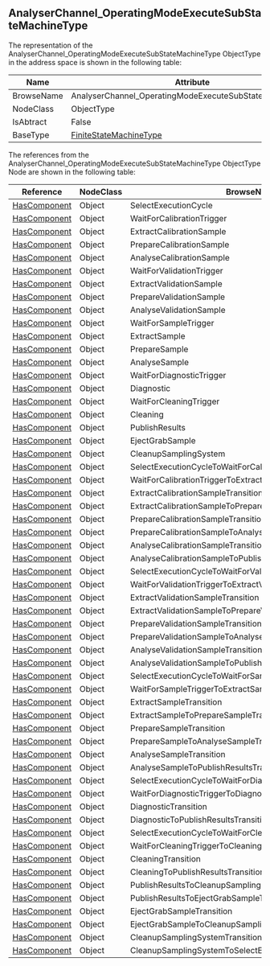 <!-- objecttype -->
## AnalyserChannel_OperatingModeExecuteSubStateMachineType
The representation of the AnalyserChannel_OperatingModeExecuteSubStateMachineType ObjectType in the address space is shown in the following table:  

|Name|Attribute|
|---|---|
|BrowseName|AnalyserChannel_OperatingModeExecuteSubStateMachineType|
|NodeClass|ObjectType|
|IsAbtract|False|
|BaseType|[FiniteStateMachineType](../../../Core/Part5/ObjectTypes/FiniteStateMachineType/readme.md)|

The references from the AnalyserChannel_OperatingModeExecuteSubStateMachineType ObjectType Node are shown in the following table:  

|Reference|NodeClass|BrowseName|DataType|TypeDefinition|ModellingRule|
|---|---|---|---|---|---|
|[HasComponent](../../../Core/Part3/ReferenceTypes/HasComponent/readme.md)|Object|SelectExecutionCycle||[InitialStateType](../../../Core/Part5/ObjectTypes/InitialStateType/readme.md)||
|[HasComponent](../../../Core/Part3/ReferenceTypes/HasComponent/readme.md)|Object|WaitForCalibrationTrigger||[StateType](../../../Core/Part5/ObjectTypes/StateType/readme.md)||
|[HasComponent](../../../Core/Part3/ReferenceTypes/HasComponent/readme.md)|Object|ExtractCalibrationSample||[StateType](../../../Core/Part5/ObjectTypes/StateType/readme.md)||
|[HasComponent](../../../Core/Part3/ReferenceTypes/HasComponent/readme.md)|Object|PrepareCalibrationSample||[StateType](../../../Core/Part5/ObjectTypes/StateType/readme.md)||
|[HasComponent](../../../Core/Part3/ReferenceTypes/HasComponent/readme.md)|Object|AnalyseCalibrationSample||[StateType](../../../Core/Part5/ObjectTypes/StateType/readme.md)||
|[HasComponent](../../../Core/Part3/ReferenceTypes/HasComponent/readme.md)|Object|WaitForValidationTrigger||[StateType](../../../Core/Part5/ObjectTypes/StateType/readme.md)||
|[HasComponent](../../../Core/Part3/ReferenceTypes/HasComponent/readme.md)|Object|ExtractValidationSample||[StateType](../../../Core/Part5/ObjectTypes/StateType/readme.md)||
|[HasComponent](../../../Core/Part3/ReferenceTypes/HasComponent/readme.md)|Object|PrepareValidationSample||[StateType](../../../Core/Part5/ObjectTypes/StateType/readme.md)||
|[HasComponent](../../../Core/Part3/ReferenceTypes/HasComponent/readme.md)|Object|AnalyseValidationSample||[StateType](../../../Core/Part5/ObjectTypes/StateType/readme.md)||
|[HasComponent](../../../Core/Part3/ReferenceTypes/HasComponent/readme.md)|Object|WaitForSampleTrigger||[StateType](../../../Core/Part5/ObjectTypes/StateType/readme.md)||
|[HasComponent](../../../Core/Part3/ReferenceTypes/HasComponent/readme.md)|Object|ExtractSample||[StateType](../../../Core/Part5/ObjectTypes/StateType/readme.md)||
|[HasComponent](../../../Core/Part3/ReferenceTypes/HasComponent/readme.md)|Object|PrepareSample||[StateType](../../../Core/Part5/ObjectTypes/StateType/readme.md)||
|[HasComponent](../../../Core/Part3/ReferenceTypes/HasComponent/readme.md)|Object|AnalyseSample||[StateType](../../../Core/Part5/ObjectTypes/StateType/readme.md)||
|[HasComponent](../../../Core/Part3/ReferenceTypes/HasComponent/readme.md)|Object|WaitForDiagnosticTrigger||[StateType](../../../Core/Part5/ObjectTypes/StateType/readme.md)||
|[HasComponent](../../../Core/Part3/ReferenceTypes/HasComponent/readme.md)|Object|Diagnostic||[StateType](../../../Core/Part5/ObjectTypes/StateType/readme.md)||
|[HasComponent](../../../Core/Part3/ReferenceTypes/HasComponent/readme.md)|Object|WaitForCleaningTrigger||[StateType](../../../Core/Part5/ObjectTypes/StateType/readme.md)||
|[HasComponent](../../../Core/Part3/ReferenceTypes/HasComponent/readme.md)|Object|Cleaning||[StateType](../../../Core/Part5/ObjectTypes/StateType/readme.md)||
|[HasComponent](../../../Core/Part3/ReferenceTypes/HasComponent/readme.md)|Object|PublishResults||[StateType](../../../Core/Part5/ObjectTypes/StateType/readme.md)||
|[HasComponent](../../../Core/Part3/ReferenceTypes/HasComponent/readme.md)|Object|EjectGrabSample||[StateType](../../../Core/Part5/ObjectTypes/StateType/readme.md)||
|[HasComponent](../../../Core/Part3/ReferenceTypes/HasComponent/readme.md)|Object|CleanupSamplingSystem||[StateType](../../../Core/Part5/ObjectTypes/StateType/readme.md)||
|[HasComponent](../../../Core/Part3/ReferenceTypes/HasComponent/readme.md)|Object|SelectExecutionCycleToWaitForCalibrationTriggerTransition||[TransitionType](../../../Core/Part5/ObjectTypes/TransitionType/readme.md)||
|[HasComponent](../../../Core/Part3/ReferenceTypes/HasComponent/readme.md)|Object|WaitForCalibrationTriggerToExtractCalibrationSampleTransition||[TransitionType](../../../Core/Part5/ObjectTypes/TransitionType/readme.md)||
|[HasComponent](../../../Core/Part3/ReferenceTypes/HasComponent/readme.md)|Object|ExtractCalibrationSampleTransition||[TransitionType](../../../Core/Part5/ObjectTypes/TransitionType/readme.md)||
|[HasComponent](../../../Core/Part3/ReferenceTypes/HasComponent/readme.md)|Object|ExtractCalibrationSampleToPrepareCalibrationSampleTransition||[TransitionType](../../../Core/Part5/ObjectTypes/TransitionType/readme.md)||
|[HasComponent](../../../Core/Part3/ReferenceTypes/HasComponent/readme.md)|Object|PrepareCalibrationSampleTransition||[TransitionType](../../../Core/Part5/ObjectTypes/TransitionType/readme.md)||
|[HasComponent](../../../Core/Part3/ReferenceTypes/HasComponent/readme.md)|Object|PrepareCalibrationSampleToAnalyseCalibrationSampleTransition||[TransitionType](../../../Core/Part5/ObjectTypes/TransitionType/readme.md)||
|[HasComponent](../../../Core/Part3/ReferenceTypes/HasComponent/readme.md)|Object|AnalyseCalibrationSampleTransition||[TransitionType](../../../Core/Part5/ObjectTypes/TransitionType/readme.md)||
|[HasComponent](../../../Core/Part3/ReferenceTypes/HasComponent/readme.md)|Object|AnalyseCalibrationSampleToPublishResultsTransition||[TransitionType](../../../Core/Part5/ObjectTypes/TransitionType/readme.md)||
|[HasComponent](../../../Core/Part3/ReferenceTypes/HasComponent/readme.md)|Object|SelectExecutionCycleToWaitForValidationTriggerTransition||[TransitionType](../../../Core/Part5/ObjectTypes/TransitionType/readme.md)||
|[HasComponent](../../../Core/Part3/ReferenceTypes/HasComponent/readme.md)|Object|WaitForValidationTriggerToExtractValidationSampleTransition||[TransitionType](../../../Core/Part5/ObjectTypes/TransitionType/readme.md)||
|[HasComponent](../../../Core/Part3/ReferenceTypes/HasComponent/readme.md)|Object|ExtractValidationSampleTransition||[TransitionType](../../../Core/Part5/ObjectTypes/TransitionType/readme.md)||
|[HasComponent](../../../Core/Part3/ReferenceTypes/HasComponent/readme.md)|Object|ExtractValidationSampleToPrepareValidationSampleTransition||[TransitionType](../../../Core/Part5/ObjectTypes/TransitionType/readme.md)||
|[HasComponent](../../../Core/Part3/ReferenceTypes/HasComponent/readme.md)|Object|PrepareValidationSampleTransition||[TransitionType](../../../Core/Part5/ObjectTypes/TransitionType/readme.md)||
|[HasComponent](../../../Core/Part3/ReferenceTypes/HasComponent/readme.md)|Object|PrepareValidationSampleToAnalyseValidationSampleTransition||[TransitionType](../../../Core/Part5/ObjectTypes/TransitionType/readme.md)||
|[HasComponent](../../../Core/Part3/ReferenceTypes/HasComponent/readme.md)|Object|AnalyseValidationSampleTransition||[TransitionType](../../../Core/Part5/ObjectTypes/TransitionType/readme.md)||
|[HasComponent](../../../Core/Part3/ReferenceTypes/HasComponent/readme.md)|Object|AnalyseValidationSampleToPublishResultsTransition||[TransitionType](../../../Core/Part5/ObjectTypes/TransitionType/readme.md)||
|[HasComponent](../../../Core/Part3/ReferenceTypes/HasComponent/readme.md)|Object|SelectExecutionCycleToWaitForSampleTriggerTransition||[TransitionType](../../../Core/Part5/ObjectTypes/TransitionType/readme.md)||
|[HasComponent](../../../Core/Part3/ReferenceTypes/HasComponent/readme.md)|Object|WaitForSampleTriggerToExtractSampleTransition||[TransitionType](../../../Core/Part5/ObjectTypes/TransitionType/readme.md)||
|[HasComponent](../../../Core/Part3/ReferenceTypes/HasComponent/readme.md)|Object|ExtractSampleTransition||[TransitionType](../../../Core/Part5/ObjectTypes/TransitionType/readme.md)||
|[HasComponent](../../../Core/Part3/ReferenceTypes/HasComponent/readme.md)|Object|ExtractSampleToPrepareSampleTransition||[TransitionType](../../../Core/Part5/ObjectTypes/TransitionType/readme.md)||
|[HasComponent](../../../Core/Part3/ReferenceTypes/HasComponent/readme.md)|Object|PrepareSampleTransition||[TransitionType](../../../Core/Part5/ObjectTypes/TransitionType/readme.md)||
|[HasComponent](../../../Core/Part3/ReferenceTypes/HasComponent/readme.md)|Object|PrepareSampleToAnalyseSampleTransition||[TransitionType](../../../Core/Part5/ObjectTypes/TransitionType/readme.md)||
|[HasComponent](../../../Core/Part3/ReferenceTypes/HasComponent/readme.md)|Object|AnalyseSampleTransition||[TransitionType](../../../Core/Part5/ObjectTypes/TransitionType/readme.md)||
|[HasComponent](../../../Core/Part3/ReferenceTypes/HasComponent/readme.md)|Object|AnalyseSampleToPublishResultsTransition||[TransitionType](../../../Core/Part5/ObjectTypes/TransitionType/readme.md)||
|[HasComponent](../../../Core/Part3/ReferenceTypes/HasComponent/readme.md)|Object|SelectExecutionCycleToWaitForDiagnosticTriggerTransition||[TransitionType](../../../Core/Part5/ObjectTypes/TransitionType/readme.md)||
|[HasComponent](../../../Core/Part3/ReferenceTypes/HasComponent/readme.md)|Object|WaitForDiagnosticTriggerToDiagnosticTransition||[TransitionType](../../../Core/Part5/ObjectTypes/TransitionType/readme.md)||
|[HasComponent](../../../Core/Part3/ReferenceTypes/HasComponent/readme.md)|Object|DiagnosticTransition||[TransitionType](../../../Core/Part5/ObjectTypes/TransitionType/readme.md)||
|[HasComponent](../../../Core/Part3/ReferenceTypes/HasComponent/readme.md)|Object|DiagnosticToPublishResultsTransition||[TransitionType](../../../Core/Part5/ObjectTypes/TransitionType/readme.md)||
|[HasComponent](../../../Core/Part3/ReferenceTypes/HasComponent/readme.md)|Object|SelectExecutionCycleToWaitForCleaningTriggerTransition||[TransitionType](../../../Core/Part5/ObjectTypes/TransitionType/readme.md)||
|[HasComponent](../../../Core/Part3/ReferenceTypes/HasComponent/readme.md)|Object|WaitForCleaningTriggerToCleaningTransition||[TransitionType](../../../Core/Part5/ObjectTypes/TransitionType/readme.md)||
|[HasComponent](../../../Core/Part3/ReferenceTypes/HasComponent/readme.md)|Object|CleaningTransition||[TransitionType](../../../Core/Part5/ObjectTypes/TransitionType/readme.md)||
|[HasComponent](../../../Core/Part3/ReferenceTypes/HasComponent/readme.md)|Object|CleaningToPublishResultsTransition||[TransitionType](../../../Core/Part5/ObjectTypes/TransitionType/readme.md)||
|[HasComponent](../../../Core/Part3/ReferenceTypes/HasComponent/readme.md)|Object|PublishResultsToCleanupSamplingSystemTransition||[TransitionType](../../../Core/Part5/ObjectTypes/TransitionType/readme.md)||
|[HasComponent](../../../Core/Part3/ReferenceTypes/HasComponent/readme.md)|Object|PublishResultsToEjectGrabSampleTransition||[TransitionType](../../../Core/Part5/ObjectTypes/TransitionType/readme.md)||
|[HasComponent](../../../Core/Part3/ReferenceTypes/HasComponent/readme.md)|Object|EjectGrabSampleTransition||[TransitionType](../../../Core/Part5/ObjectTypes/TransitionType/readme.md)||
|[HasComponent](../../../Core/Part3/ReferenceTypes/HasComponent/readme.md)|Object|EjectGrabSampleToCleanupSamplingSystemTransition||[TransitionType](../../../Core/Part5/ObjectTypes/TransitionType/readme.md)||
|[HasComponent](../../../Core/Part3/ReferenceTypes/HasComponent/readme.md)|Object|CleanupSamplingSystemTransition||[TransitionType](../../../Core/Part5/ObjectTypes/TransitionType/readme.md)||
|[HasComponent](../../../Core/Part3/ReferenceTypes/HasComponent/readme.md)|Object|CleanupSamplingSystemToSelectExecutionCycleTransition||[TransitionType](../../../Core/Part5/ObjectTypes/TransitionType/readme.md)||

